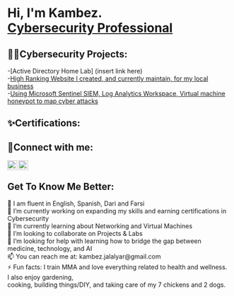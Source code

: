 <h1>Hi, I'm Kambez. <br/><a href="https://www.linkedin.com/in/KambezJ/">Cybersecurity Professional</a></h1>

<h2>👨‍💻Cybersecurity Projects:</h2>

-[Active Directory Home Lab] (insert link here)
<br>
-[High Ranking Website I created, and currently maintain, for my local business](https://afgautoglass.com/)
<br>
-[Using Microsoft Sentinel SIEM, Log Analytics Workspace, Virtual machine honeypot to map cyber attacks](https://github.com/KambezJ/Microsoft_Sentinel_Mapping_Cyber_Attacks)

<h2>✨Certifications:</h2>

<h2>🤳Connect with me:</h2>

[<img align="left" alt="KambezJalalyar | LinkedIn" width="22px" src="https://cdn.jsdelivr.net/npm/simple-icons@v3/icons/linkedin.svg" />][linkedin]
[<img align="left" alt="KambezJalalyar | Instagram" width="22px" src="https://cdn.jsdelivr.net/npm/simple-icons@v3/icons/instagram.svg" />][instagram]

[instagram]: https://www.instagram.com/kambezsadat/
[linkedin]: https://linkedin.com/in/kambezJ/
<br>

<h2>Get To Know Me Better:</h2>
💬 I am fluent in English, Spanish, Dari and Farsi
<BR>
🔭 I’m currently working on expanding my skills and earning certifications in Cybersecurity
<BR>
🌱 I’m currently learning about Networking and Virtual Machines
<BR>
👯 I’m looking to collaborate on Projects & Labs
<BR>
🤔 I’m looking for help with learning how to bridge the gap between medicine, technology, and AI
<BR>
📫 You can reach me at: kambez.jalalyar@gmail.com
<BR>
⚡ Fun facts: I train MMA and love everything related to health and wellness. I also enjoy gardening,
<BR>
cooking, building things/DIY, and taking care of my 7 chickens and 2 dogs.
